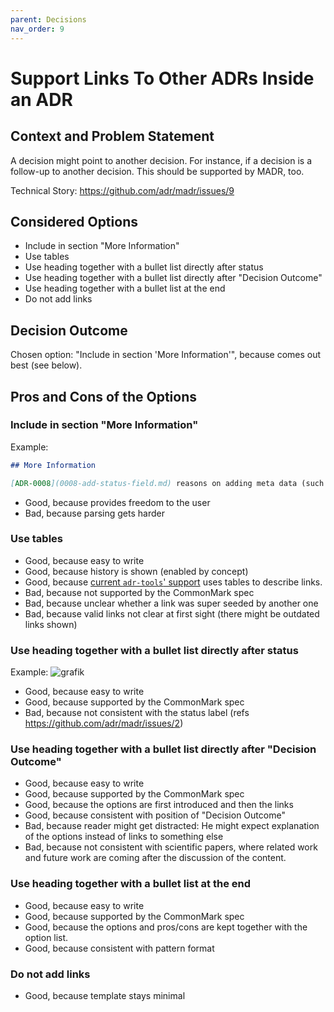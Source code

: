 ```yaml
---
parent: Decisions
nav_order: 9
---
```

# Support Links To Other ADRs Inside an ADR

## Context and Problem Statement

A decision might point to another decision.
For instance, if a decision is a follow-up to another decision.
This should be supported by MADR, too.

Technical Story: <https://github.com/adr/madr/issues/9>

## Considered Options

* Include in section "More Information"
* Use tables
* Use heading together with a bullet list directly after status
* Use heading together with a bullet list directly after "Decision Outcome"
* Use heading together with a bullet list at the end
* Do not add links

## Decision Outcome

Chosen option: "Include in section 'More Information'", because comes out best (see below).

## Pros and Cons of the Options

### Include in section "More Information"

Example:

```markdown
## More Information

[ADR-0008](0008-add-status-field.md) reasons on adding meta data (such as status).
```

* Good, because provides freedom to the user
* Bad, because parsing gets harder

### Use tables

* Good, because easy to write
* Good, because history is shown (enabled by concept)
* Good, because [current `adr-tools`' support](https://github.com/npryce/adr-tools/pull/43) uses tables to describe links.
* Bad, because not supported by the CommonMark spec
* Bad, because unclear whether a link was super seeded by another one
* Bad, because valid links not clear at first sight (there might be outdated links shown)

### Use heading together with a bullet list directly after status

Example:
![grafik](https://user-images.githubusercontent.com/1366654/36787434-6a63e318-1c8a-11e8-8824-4dd7b3d0f2c6.png)

* Good, because easy to write
* Good, because supported by the CommonMark spec
* Bad, because not consistent with the status label (refs <https://github.com/adr/madr/issues/2>)

### Use heading together with a bullet list directly after "Decision Outcome"

* Good, because easy to write
* Good, because supported by the CommonMark spec
* Good, because the options are first introduced and then the links
* Good, because consistent with position of "Decision Outcome"
* Bad, because reader might get distracted: He might expect explanation of the options instead of links to something else
* Bad, because not consistent with scientific papers, where related work and future work are coming after the discussion of the content.

### Use heading together with a bullet list at the end

* Good, because easy to write
* Good, because supported by the CommonMark spec
* Good, because the options and pros/cons are kept together with the option list.
* Good, because consistent with pattern format

### Do not add links

* Good, because template stays minimal
